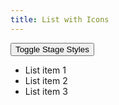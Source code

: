 ```yaml
---
title: List with Icons
---
```


<div class="stage">
    <button type="button" class="stage-toggle">Toggle Stage Styles</button>
    <ul>
        <li class="icon-1">List item 1</li>
        <li class="icon-2">List item 2</li>
        <li class="icon-3">List item 3</li>
    </ul>
</div>